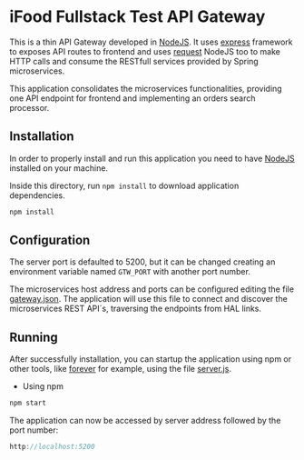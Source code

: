 # iFood Fullstack Test API Gateway

This is a thin API Gateway developed in [NodeJS](https://nodejs.org/en). It uses [express](http://expressjs.com/) framework to exposes API routes to frontend and uses [request](https://www.npmjs.com/package/request) NodeJS too to make HTTP calls and consume the RESTfull services provided by Spring microservices.

This application consolidates the microservices functionalities, providing one API endpoint for frontend and implementing an orders search processor.

## Installation

In order to properly install and run this application you need to have [NodeJS](https://nodejs.org/en) installed on your machine.

Inside this directory, run `npm install` to download application dependencies.

```js
npm install
```

## Configuration

The server port is defaulted to 5200, but it can be changed creating an environment variable named `GTW_PORT` with another port number.

The microservices host address and ports can be configured editing the file [gateway.json](./app/config/gateway.json). The application will use this file to connect and discover the microservices REST API´s, traversing the endpoints from HAL links.

## Running

After successfully installation, you can startup the application using npm or other tools, like [forever](https://github.com/foreverjs/forever) for example, using the file [server.js](./server.js).

- Using npm

```js
npm start
```

The application can now be accessed by server address followed by the port number:

```js
http://localhost:5200
```